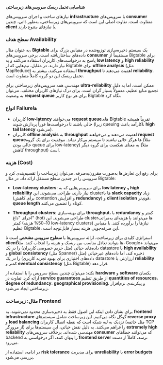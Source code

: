 **شناسایی تحمل ریسک سرویس‌های زیرساختی**

نیازهای ساخت و اجرای سرویس‌های **infrastructure** با سرویس‌های **consumer** متفاوت است. تفاوت اصلی این است که سرویس‌های زیرساختی، به‌طور ذاتی، چندین **client** با نیازهای متنوع دارند.

### سطح هدف Availability

به عنوان مثال، **Bigtable** یک سیستم ذخیره‌سازی توزیع‌شده در مقیاس بزرگ برای داده‌های ساختاریافته است. برخی سرویس‌های **consumer** مستقیماً از Bigtable برای پاسخ به درخواست‌های کاربران استفاده می‌کنند و به **low latency** و **high reliability** نیاز دارند. در مقابل، تیم‌هایی که از Bigtable برای **offline analysis** (مثل MapReduce) استفاده می‌کنند، بیشتر به **throughput** اهمیت می‌دهند تا **reliability**. تحمل ریسک این دو گروه کاملاً متفاوت است.

مهندسی همه سرویس‌های زیرساختی برای **ultra-reliability** ممکن است، اما به دلیل تجمیع منابع عظیم، معمولاً بسیار گران است. برای درک نیازهای کاربران مختلف، می‌توان به وضعیت **request queue** برای هر نوع کاربر Bigtable نگاه کرد.

### انواع Failureها

- کاربران **low-latency** می‌خواهند **request queue**های Bigtable تقریباً همیشه خالی باشند تا درخواست‌ها فوراً پردازش شوند (زیرا queuing ناکارآمد باعث **high tail latency** می‌شود).
- کاربران **offline analysis** به **throughput** اهمیت می‌دهند و می‌خواهند **request queue**ها هرگز خالی نباشند تا سیستم بی‌کار نماند.
موفقیت برای یک گروه (مثلاً خالی بودن queue برای low-latency) به معنای شکست برای گروه دیگر (مثلاً کاهش throughput) است.

### هزینه (Cost)

برای رفع این تعارض‌ها به‌صورت مقرون‌به‌صرفه، می‌توان زیرساخت را تقسیم‌بندی کرد و سرویس را در چندین سطح مستقل ارائه داد. در مثال Bigtable:

- **Low-latency clusters**: برای سرویس‌هایی که به **low latency** و **high reliability** نیاز دارند، طراحی می‌شوند. این clusterها با **slack capacity** زیاد (برای کاهش contention و افزایش **redundancy**) و **client isolation** قوی‌تر، **queue length** کوتاه را تضمین می‌کنند.
  
- **Throughput clusters**: برای بهینه‌سازی **throughput**، با **redundancy** کمتر و اجرای "داغ" (hot) طراحی می‌شوند. این clusterها می‌توانند با هزینه‌ای به‌مراتب کمتر (10–50% هزینه low-latency clusters) نیازها را برآورده کنند. با مقیاس عظیم Bigtable، این صرفه‌جویی هزینه بسیار قابل‌توجه است.

استراتژی کلیدی برای زیرساخت، ارائه سرویس‌ها با **سطوح سرویس مشخص** است تا **client**ها بتوانند تعادل مناسب بین ریسک و هزینه را انتخاب کنند. مثلاً، Google+ می‌تواند داده‌های حیاتی (مثل حریم خصوصی کاربران) را در یک datastore با **high availability** و **global consistency** (مثل Spanner) ذخیره کند، اما داده‌های غیرحیاتی (مثل داده‌های اختیاری برای بهبود تجربه کاربری) را در یک datastore ارزان‌تر، با **reliability** کمتر و **eventual consistency** (مثل Bigtable) قرار دهد.

نکته: می‌توان چندین سطح سرویس را با استفاده از **hardware** و **software** یکسان ارائه کرد. تفاوت در **service guarantees** از طریق تنظیم **quantities of resources**، **degree of redundancy**، **geographical provisioning**، و پیکربندی نرم‌افزار زیرساختی ایجاد می‌شود.

### مثال: زیرساخت Frontend

برای نشان دادن اینکه این اصول فقط به ذخیره‌سازی محدود نمی‌شوند، به **frontend infrastructure** گوگل نگاه می‌کنیم. این زیرساخت شامل سیستم‌های **reverse proxy** و **load balancing** نزدیک به لبه شبکه است که نقطه اتصال کاربران (مثل خاتمه TCP از مرورگر) را فراهم می‌کنند. به دلیل نقش حیاتی، این سیستم‌ها برای **extremely high reliability** مهندسی شده‌اند. برخلاف سرویس‌های **consumer** که می‌توانند خطاهای backend را پنهان کنند، اگر درخواستی به **frontend server** نرسد، کاملاً از دست می‌رود.

در ادامه، استفاده از **risk tolerance** برای مدیریت **unreliability** با **error budgets** بررسی می‌شود.
